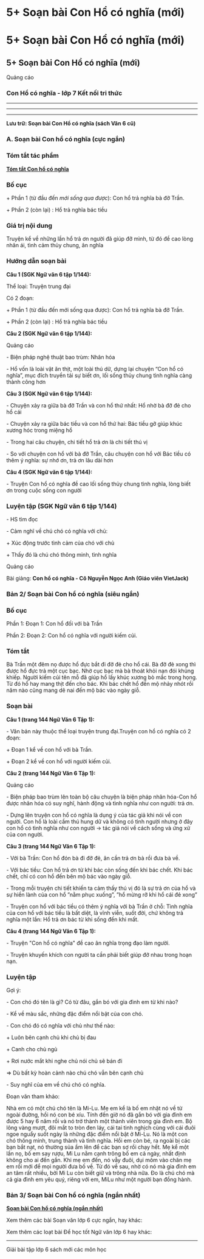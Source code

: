 # 5+ Soạn bài Con Hổ có nghĩa (mới)

# 5+ Soạn bài Con Hổ có nghĩa (mới)

## 5+ Soạn bài Con Hổ có nghĩa (mới)

Quảng cáo

### Con Hổ có nghĩa - lớp 7 Kết nối tri thức

* * *

* * *

* * *

**Lưu trữ: Soạn bài Con Hổ có nghĩa (sách Văn 6 cũ)**

### **A. Soạn bài Con hổ có nghĩa (cực ngắn)**

### Tóm tắt tác phẩm

[**Tóm tắt Con hổ có nghĩa**](https://vietjack.com/soan-bai-lop-6/tom-tat-con-ho-co-nghia.jsp)

### Bố cục

\+ Phần 1 (từ đầu đến _mới sống qua được_): Con hổ trả nghĩa bà đỡ Trần.

\+ Phần 2 (còn lại) : Hổ trả nghĩa bác tiều

### Giá trị nội dung

Truyện kể về những lần hổ trả ơn người đã giúp đỡ mình, từ đó đề cao lòng nhân ái, tình cảm thủy chung, ân nghĩa

### Hướng dẫn soạn bài

**Câu 1 (SGK Ngữ văn 6 tập 1/144):**

Thể loại: Truyện trung đại

Có 2 đoạn: 

\+ Phần 1 (từ đầu đến mới sống qua được): Con hổ trả nghĩa bà đỡ Trần.

\+ Phần 2 (còn lại) : Hổ trả nghĩa bác tiều

**Câu 2 (SGK Ngữ văn 6 tập 1/144):**

Quảng cáo

\- Biện pháp nghệ thuật bao trùm: Nhân hóa

\- Hổ vốn là loài vật ăn thịt, một loài thú dữ, dựng lại chuyện “Con hổ có nghĩa”, mục đích truyền tải sự biết ơn, lối sống thủy chung tình nghĩa càng thành công hơn

**Câu 3 (SGK Ngữ văn 6 tập 1/144):**

\- Chuyện xảy ra giữa bà đỡ Trần và con hổ thứ nhất: Hổ nhờ bà đỡ đẻ cho hổ cái

\- Chuyện xảy ra giữa bác tiều và con hổ thứ hai: Bác tiều gỡ giúp khúc xương hóc trong miệng hổ

\- Trong hai câu chuyện, chi tiết hổ trả ơn là chi tiết thú vị

\- So với chuyện con hổ với bà đỡ Trần, câu chuyện con hổ với Bác tiều có thêm ý nghĩa: sự nhớ ơn, trả ơn lâu dài hơn

**Câu 4 (SGK Ngữ văn 6 tập 1/144):**

\- Truyện Con hổ có nghĩa đề cao lối sống thủy chung tình nghĩa, lòng biết ơn trong cuộc sống con người

### Luyện tập (SGK Ngữ văn 6 tập 1/144)

\- HS tìm đọc

\- Cảm nghĩ về chú chó có nghĩa với chủ:

\+ Xúc động trước tình cảm của chó với chủ

\+ Thấy đó là chú chó thông minh, tình nghĩa

Quảng cáo

Bài giảng: **Con hổ có nghĩa - Cô Nguyễn Ngọc Anh (Giáo viên VietJack)**

### **Bản 2/ Soạn bài Con hổ có nghĩa (siêu ngắn)**

### Bố cục

Phần 1: Đoạn 1: Con hổ đối với bà Trần

Phần 2: Đoạn 2: Con hổ có nghĩa với người kiếm củi.

### Tóm tắt

Bà Trần một đêm nọ được hổ đực bắt đi đỡ đẻ cho hổ cái. Bà đỡ đẻ xong thì được hổ đực trả một cục bạc. Nhờ cục bạc mà bà thoát khỏi nạn đói khủng khiếp. Người kiếm củi tên mỗ đã giúp hổ lấy khúc xương bò mắc trong họng. Từ đó hổ hay mang thịt đến cho bác. Khi bác chết hổ đến mộ nhảy nhót rồi năm nào cũng mang dê nai đến mộ bác vào ngày giỗ.

### Soạn bài

**Câu 1 (trang 144 Ngữ Văn 6 Tập 1):**

\- Văn bản này thuộc thể loại truyện trung đại.Truyện con hổ có nghĩa có 2 đoạn: 

\+ Đoạn 1 kể về con hổ với bà Trần.

\+ Đoạn 2 kể về con hổ với người kiếm củi.

**Câu 2 (trang 144 Ngữ Văn 6 Tập 1):**

Quảng cáo

\- Biện pháp bao trùm lên toàn bộ câu chuyện là biện pháp nhân hóa-Con hổ được nhân hóa có suy nghĩ, hành động và tình nghĩa như con người: trả ơn.

\- Dựng lên truyện con hổ có nghĩa là dụng ý của tác giả khi nói về con người. Con hổ là loài cầm thú hung dữ và không có tình người nhưng ở đây con hổ có tình nghĩa như con người -> tác giả nói về cách sống và ứng xử của con người.

**Câu 3 (trang 144 Ngữ Văn 6 Tập 1):**

\- Với bà Trần: Con hổ đón bà đi đỡ đẻ, ân cần trả ơn bà rồi đưa bà về.

\- Với bác tiều: Con hổ trả ơn từ khi bác còn sống đến khi bác chết. Khi bác chết, chỉ có con hổ đến bên mộ bác vào ngày giỗ.

\- Trong mỗi truyện chi tiết khiến ta cảm thấy thú vị đó là sự trả ơn của hổ và sự hiền lành của con hổ ”nằm phục xuống”, ”hổ mừng rỡ khi hổ cái đẻ xong”

\- Truyện con hổ với bác tiều có thêm ý nghĩa với bà Trần ở chỗ: Tình nghĩa của con hổ với bác tiều là bất diệt, là vĩnh viễn, suốt đời, chứ không trả nghĩa một lần: Hổ trả ơn bác từ khi sống đến khi mất.

**Câu 4 (trang 144 Ngữ Văn 6 Tập 1):**

\- Truyện "Con hổ có nghĩa" đề cao ân nghĩa trọng đạo làm người.

\- Truyện khuyến khích con người ta cần phải biết giúp đỡ nhau trong hoạn nạn. 

### Luyện tập

Gợi ý:

\- Con chó đó tên là gì? Có từ đâu, gắn bó với gia đình em từ khi nào?

\- Kể về màu sắc, những đặc điểm nổi bật của con chó.

\- Con chó đó có nghĩa với chủ như thế nào:

\+ Luôn bên cạnh chủ khi chủ bị đau

\+ Canh cho chủ ngủ

\+ Rơi nước mắt khi nghe chủ nói chủ sẽ bán đi 

⇒ Dù bất kỳ hoàn cảnh nào chú chó vẫn bên cạnh chủ

\- Suy nghĩ của em về chú chó có nghĩa.

Đoạn văn tham khảo:

Nhà em có một chú chó tên là Mi-Lu. Mẹ em kể là bố em nhặt nó về từ ngoài đường, hồi nó con bé xíu. Tính đến giờ nó đã gắn bó với gia đình em được 5 hay 6 năm rồi và nó trở thành một thành viên trong gia đình em. Bộ lông vàng mượt, đôi mắt to tròn đen láy, cái tai tinh nghịch cùng với cái đuôi ngoe nguẩy suốt ngày là những đặc điểm nổi bật ở Mi-Lu. Nó là một con chó thông minh, trung thành và tình nghĩa. Hồi em còn bé, ra ngoài bị các bạn bắt nạt, nó thường sủa ầm lên để các bạn sợ rồi chạy hết. Mẹ kể một lần nọ, bố em say rượu, Mi Lu nằm cạnh trông bố em cả ngày, nhất định không cho ai đến gần. Khi mẹ em đến, nó vẫy đuôi, dụi mõm vào chân mẹ em rồi mới để mọi người đưa bố về. Từ đó về sau, nhờ có nó mà gia đình em an tâm rất nhiều, bởi Mi Lu còn biết giữ và trông nhà nữa. Đo là chú chó mà cả gia đình em yêu quý, riêng với em, MiLu như một người bạn đồng hành.

### **Bản 3/ Soạn bài Con hổ có nghĩa (ngắn nhất)**

[**Soạn bài Con hổ có nghĩa (ngắn nhất)**](https://vietjack.com/soan-van-6/con-ho-co-nghia.jsp)

Xem thêm các bài Soạn văn lớp 6 cực ngắn, hay khác:

Xem thêm các loạt bài Để học tốt Ngữ văn lớp 6 hay khác:

* * *

Giải bài tập lớp 6 sách mới các môn học
